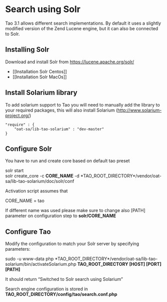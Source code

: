Search using Solr
=================

Tao 3.1 allows different search implementations. By default it uses a slightly modified version of the Zend Lucene engine, but it can also be connected to Solr.

Installing Solr
---------------

Download and install Solr from https://lucene.apache.org/solr/

-   [[Installation Solr Centos]]
-   [[Installation Solr MacOs]]

Install Solarium library
------------------------

To add solarium support to Tao you will need to manually add the library to your required packages, this will also install Solarium (http://www.solarium-project.org/)

    "require" : {
        "oat-sa/lib-tao-solarium" : "dev-master"
    }

Configure Solr
--------------

You have to run and create core based on default tao preset

solr start\
solr create\_core -c **CORE\_NAME** -d \*TAO\_ROOT\_DIRECTORY\*/vendor/oat-sa/lib-tao-solarium/doc/solr/conf

Activation script assumes that

CORE\_NAME = tao

If different name was used please make sure to change also [PATH] parameter on configuration step to **solr/CORE\_NAME**

Configure Tao
-------------

Modify the configuration to match your Solr server by specifying parameters:

sudo -u www-data php \*TAO\_ROOT\_DIRECTORY\*/vendor/oat-sa/lib-tao-solarium/bin/activateSolarium.php **TAO\_ROOT\_DIRECTORY [HOST] [PORT] [PATH]**

It should return “Switched to Solr search using Solarium”

Search engine configuration is stored in **TAO\_ROOT\_DIRECTORY/config/tao/search.conf.php**

